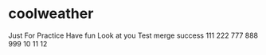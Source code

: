 # coolweather
Just For Practice
Have fun
Look at you
Test merge success
111
222
777
888
999
10
11
12
